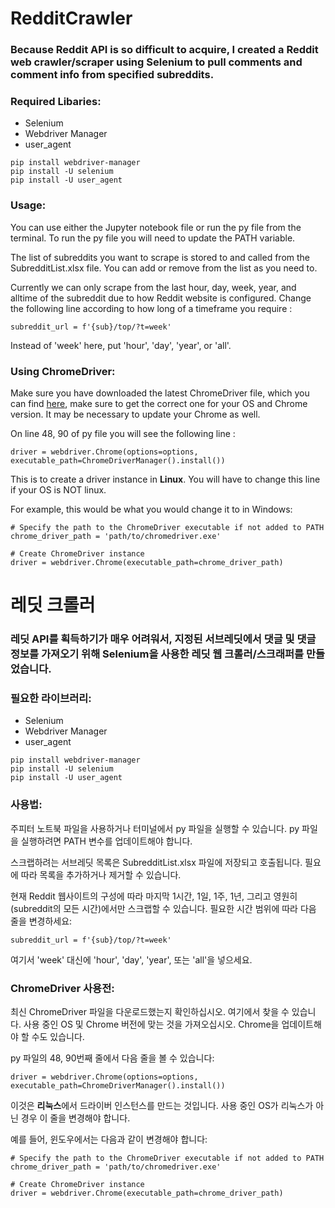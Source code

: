 # RedditCrawler
### Because Reddit API is so difficult to acquire, I created a Reddit web crawler/scraper using Selenium to pull comments and comment info from specified subreddits.

### Required Libaries:
- Selenium
- Webdriver Manager
- user_agent

```
pip install webdriver-manager
pip install -U selenium
pip install -U user_agent
```
### Usage:
You can use either the Jupyter notebook file or run the py file from the terminal. To run the py file you will need to update the PATH variable.

The list of subreddits you want to scrape is stored to and called from the SubredditList.xlsx file. You can add or remove from the list as you need to. 

Currently we can only scrape from the last hour, day, week, year, and alltime of the subreddit due to how Reddit website is configured. Change the following line according to how long of a timeframe you require :
```
subreddit_url = f'{sub}/top/?t=week'
```
Instead of 'week' here, put 'hour', 'day', 'year', or 'all'.

### Using ChromeDriver: 
Make sure you have downloaded the latest ChromeDriver file, which you can find [here](https://chromedriver.chromium.org/getting-started), make sure to get the correct one for your OS and Chrome version. It may be necessary to update your Chrome as well.

On line 48, 90 of py file you will see the following line : 
```
driver = webdriver.Chrome(options=options, executable_path=ChromeDriverManager().install())
```

This is to create a driver instance in **Linux**. You will have to change this line if your OS is NOT linux. 

For example, this would be what you would change it to in Windows:
```
# Specify the path to the ChromeDriver executable if not added to PATH
chrome_driver_path = 'path/to/chromedriver.exe'

# Create ChromeDriver instance
driver = webdriver.Chrome(executable_path=chrome_driver_path)
```

# 레딧 크롤러
### 레딧 API를 획득하기가 매우 어려워서, 지정된 서브레딧에서 댓글 및 댓글 정보를 가져오기 위해 Selenium을 사용한 레딧 웹 크롤러/스크래퍼를 만들었습니다.

### 필요한 라이브러리:
- Selenium
- Webdriver Manager
- user_agent

```
pip install webdriver-manager
pip install -U selenium
pip install -U user_agent
```
### 사용법:
주피터 노트북 파일을 사용하거나 터미널에서 py 파일을 실행할 수 있습니다. py 파일을 실행하려면 PATH 변수를 업데이트해야 합니다.

스크랩하려는 서브레딧 목록은 SubredditList.xlsx 파일에 저장되고 호출됩니다. 필요에 따라 목록을 추가하거나 제거할 수 있습니다.

현재 Reddit 웹사이트의 구성에 따라 마지막 1시간, 1일, 1주, 1년, 그리고 영원히(subreddit의 모든 시간)에서만 스크랩할 수 있습니다. 필요한 시간 범위에 따라 다음 줄을 변경하세요: 
```
subreddit_url = f'{sub}/top/?t=week'
```
여기서 'week' 대신에 'hour', 'day', 'year', 또는 'all'을 넣으세요.


### ChromeDriver 사용전: 
최신 ChromeDriver 파일을 다운로드했는지 확인하십시오. 여기에서 찾을 수 있습니다. 사용 중인 OS 및 Chrome 버전에 맞는 것을 가져오십시오. Chrome을 업데이트해야 할 수도 있습니다.

py 파일의 48, 90번째 줄에서 다음 줄을 볼 수 있습니다:
```
driver = webdriver.Chrome(options=options, executable_path=ChromeDriverManager().install())
```

이것은 **리눅스**에서 드라이버 인스턴스를 만드는 것입니다. 사용 중인 OS가 리눅스가 아닌 경우 이 줄을 변경해야 합니다.

예를 들어, 윈도우에서는 다음과 같이 변경해야 합니다:
```
# Specify the path to the ChromeDriver executable if not added to PATH
chrome_driver_path = 'path/to/chromedriver.exe'

# Create ChromeDriver instance
driver = webdriver.Chrome(executable_path=chrome_driver_path)
```
